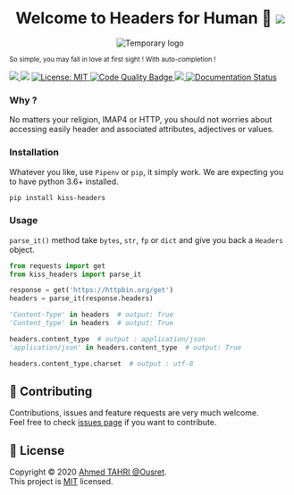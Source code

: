 <h1 align="center">Welcome to Headers for Human 👋 <a href="https://twitter.com/intent/tweet?text=The%20Real%20First%20Universal%20Charset%20%26%20Language%20Detector&url=https://www.github.com/Ousret/charset_normalizer&hashtags=python,encoding,chardet,developers"><img src="https://img.shields.io/twitter/url/http/shields.io.svg?style=social"/></a></h1>

<p align="center">

  <img alt="Temporary logo" src="https://user-images.githubusercontent.com/9326700/76708477-64a96600-66f7-11ea-9d4a-8cc07866e185.png"/>
  
  <sup>So simple, you may fall in love at first sight ! With auto-completion !</sup><br>
  
  <a href="https://travis-ci.org/Ousret/kiss-headers">
    <img src="https://travis-ci.org/Ousret/kiss-headers.svg?branch=master"/>
  </a>
  <img src="https://img.shields.io/pypi/pyversions/kiss-headers.svg?orange=blue" />
  <a href="https://github.com/ousret/kiss-headers/blob/master/LICENSE">
    <img alt="License: MIT" src="https://img.shields.io/badge/license-MIT-purple.svg" target="_blank" />
  </a>
  <a href="https://app.codacy.com/project/Ousret/kiss-headers/dashboard">
    <img alt="Code Quality Badge" src="https://api.codacy.com/project/badge/Grade/a0c85b7f56dd4f628dc022763f82762c"/>
  </a>
  <a href="https://codecov.io/gh/Ousret/kiss-headers">
      <img src="https://codecov.io/gh/Ousret/kiss-headers/branch/master/graph/badge.svg" />
  </a>
  <a href='https://kiss-headers.readthedocs.io/en/latest/?badge=latest'>
    <img src='https://readthedocs.org/projects/kiss-headers/badge/?version=latest' alt='Documentation Status' />
  </a>
</p>

### Why ?

No matters your religion, IMAP4 or HTTP, you should not worries about accessing easily header and associated attributes, adjectives or values.

### Installation

Whatever you like, use `Pipenv` or `pip`, it simply work. We are expecting you to have python 3.6+ installed.
```sh 
pip install kiss-headers
```

### Usage

`parse_it()` method take `bytes`, `str`, `fp` or `dict` and give you back a `Headers` object.

```python
from requests import get
from kiss_headers import parse_it

response = get('https://httpbin.org/get')
headers = parse_it(response.headers)

'Content-Type' in headers  # output: True
'Content_type' in headers  # output: True

headers.content_type  # output : application/json
'application/json' in headers.content_type  # output: True

headers.content_type.charset  # output : utf-8
```

## 👤 Contributing

Contributions, issues and feature requests are very much welcome.<br />
Feel free to check [issues page](https://github.com/Ousret/kiss-headers/issues) if you want to contribute.

## 📝 License

Copyright © 2020 [Ahmed TAHRI @Ousret](https://github.com/Ousret).<br />
This project is [MIT](https://github.com/Ousret/kiss-headers/blob/master/LICENSE) licensed.
